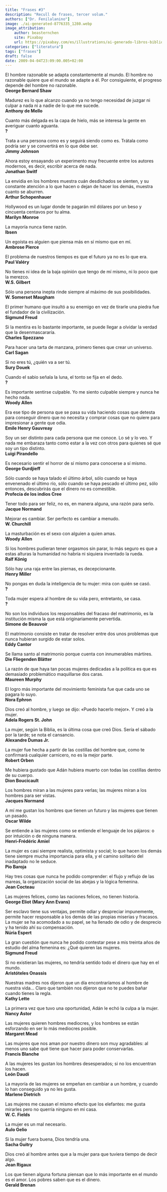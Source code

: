 ```yaml
---
title: "Frases #3"
description: "Recull de frases, tercer volum."
authors: ["Dr. Fenilalanino"]
image: ./ai-generated-8776335_1280.webp
image_attribution:
    author: beasternchen
    site: Pixabay
    url: https://pixabay.com/es/illustrations/ai-generado-libros-biblioteca-vela-8776335/
categories: ["literatura"]
tags: ["frases"]
draft: false
date: 2009-04-04T23:09:00.005+02:00
---
```


El hombre razonable se adapta constantemente al mundo. El hombre no razonable quiere que el mundo se adapte a él. Por consiguiente, el progreso depende del hombre no razonable.\
**George Bernard Shaw**

Madurez es lo que alcanzo cuando ya no tengo necesidad de juzgar ni culpar a nada ni a nadie de lo que me sucede.\
**Anthony de Mello**

Cuanto más delgada es la capa de hielo, más se interesa la gente en averiguar cuanto aguanta.\
**?**

Trata a una persona como es y seguirá siendo como es. Trátala como podría ser y se convertirá en lo que debe ser.\
**Jimmy Johnson**

Ahora estoy ensayando un experimento muy frecuente entre los autores modernos, es decir, escribir acerca de nada.\
**Jonathan Switf**

La envidia en los hombres muestra cuán desdichados se sienten, y su constante atención a lo que hacen o dejan de hacer los demás, muestra cuanto se aburren.\
**Arthur Schopenhauer**

Hollywood es un lugar donde te pagarán mil dólares por un beso y cincuenta centavos por tu alma.\
**Marilyn Monroe**

La mayoría nunca tiene razón.\
**Ibsen**

Un egoísta es alguien que piensa más en sí mismo que en mí.\
**Ambrose Pierce**

El problema de nuestros tiempos es que el futuro ya no es lo que era.\
**Paul Valéry**

No tienes ni idea de la baja opinión que tengo de mí mismo, ni lo poco que la merezco.\
**W.S. Gilbert**

Sólo una persona inepta rinde siempre al máximo de sus posibilidades.\
**W. Somerset Maugham**

El primer humano que insultó a su enemigo en vez de tirarle una piedra fue el fundador de la civilización.\
**Sigmund Freud**

Si la mentira es lo bastante importante, se puede llegar a olvidar la verdad que la desenmascararía.\
**Charles Spezzano**

Para hacer una tarta de manzana, primero tienes que crear un universo.\
**Carl Sagan**

Si no eres tú, ¿quién va a ser tú.\
**Sury Douek**

Cuando el sabio señala la luna, el tonto se fija en el dedo.\
**?**

Es importante sentirse culpable. Yo me siento culpable siempre y nunca he hecho nada.\
**Woody Allen**

Era ese tipo de persona que se pasa su vida haciendo cosas que detesta para conseguir dinero que no necesita y comprar cosas que no quiere para impresionar a gente que odia.\
**Emile Henry Gauvreay**

Soy un ser distinto para cada persona que me conoce. Lo sé y lo veo. Y nada me embaraza tanto como estar a la vez con otros para quienes sé que soy un tipo distinto.\
**Luigi Pirandello**

Es necesario sentir el horror de sí mismo para conocerse a sí mismo.\
**George Gurdjieff**

Sólo cuando se haya talado el último árbol, sólo cuando se haya envenenado el último río, sólo cuando se haya pescado el último pez, sólo entonces, descubrirás que el dinero no es comestible.\
**Profecía de los indios Cree**

Tener todo para ser feliz, no es, en manera alguna, una razón para serlo.\
**Jacque Normand**

Mejorar es cambiar. Ser perfecto es cambiar a menudo.\
**W. Churchill**

La masturbación es el sexo con alguien a quien amas.\
**Woody Allen**

Si los hombres pudieran tener orgasmos sin parar, lo más seguro es que a estas alturas la humanidad no habría ni siquiera inventado la rueda.\
**Ralf König**

Sólo hay una raja entre las piernas, es decepcionante.\
**Henry Miller**

No pongas en duda la inteligencia de tu mujer: mira con quién se casó.\
**?**

Toda mujer espera al hombre de su vida pero, entretanto, se casa.\
**?**

No son los individuos los responsables del fracaso del matrimonio, es la institución misma la que está originariamente pervertida.\
**Simone de Beauvoir**

El matrimonio consiste en tratar de resolver entre dos unos problemas que nunca hubieran surgido de estar solos.\
**Eddy Cantor**

Se llama santo al matrimonio porque cuenta con innumerables mártires.\
**Die Fliegenden Blätter**

La razón de que haya tan pocas mujeres dedicadas a la política es que es demasiado problemático maquillarse dos caras.\
**Maureen Murphy**

El logro más importante del movimiento feminista fue que cada uno se pagara lo suyo.\
**Nora Ephron**

Dios creó al hombre, y luego se dijo: «Puedo hacerlo mejor». Y creó a la mujer.\
**Adela Rogers St. John**

La mujer, según la Biblia, es la última cosa que creó Dios. Sería el sábado por la tarde; se nota el cansancio.\
**Alexandre Dumas Jr.**

La mujer fue hecha a partir de las costillas del hombre que, como te confirmará cualquier carnicero, no es la mejor parte.\
**Robert Orben**

Me hubiera gustado que Adán hubiera muerto con todas las costillas dentro de su cuerpo.\
**Dion Boucicault**

Los hombres miran a las mujeres para verlas; las mujeres miran a los hombres para ser vistas.\
**Jacques Normand**

A mí me gustan los hombres que tienen un futuro y las mujeres que tienen un pasado.\
**Oscar Wilde**

Se entiende a las mujeres como se entiende el lenguaje de los pájaros: o por intuición o de ninguna manera.\
**Henri-Frédéric Amiel**

La mujer es casi siempre realista, optimista y social; lo que hacen los demás tiene siempre mucha importancia para ella, y el camino solitario del inadaptado no le seduce.\
**Pío Baroja**

Hay tres cosas que nunca he podido comprender: el flujo y reflujo de las mareas, la organización social de las abejas y la lógica femenina.\
**Jean Cocteau**

Las mujeres felices, como las naciones felices, no tienen historia.\
**George Eliot (Mary Ann Evans)**

Ser esclavo tiene sus ventajas, permite odiar y despreciar impunemente, permite hacer responsable a los demás de las propias miserias y fracasos. La mujer se ha acomodado a su papel, se ha llenado de odio y de desprecio y ha tenido ahí su compensación.\
**Núria Espert**

La gran cuestión que nunca he podido contestar pese a mis treinta años de estudio del alma femenina es: ¿Qué quieren las mujeres.\
**Sigmund Freud**

Si no existieran las mujeres, no tendría sentido todo el dinero que hay en el mundo.\
**Aristóteles Onassis**

Nuestras madres nos dijeron que un día encontraríamos al hombre de nuestra vida... Claro que también nos dijeron que no te puedes bañar cuando tienes la regla.\
**Kathy Lette**

La primera vez que tuvo una oportunidad, Adán le echó la culpa a la mujer.\
**Nancy Astor**

Las mujeres quieren hombres mediocres, y los hombres se están esforzando en ser lo más mediocres posible.\
**Margaret Mead**

Las mujeres que nos aman por nuestro dinero son muy agradables: al menos uno sabe qué tiene que hacer para poder conservarlas.\
**Francis Blanche**

A las mujeres les gustan los hombres desesperados; si no los encuentran los hacen.\
**León Daudí**

La mayoría de las mujeres se empeñan en cambiar a un hombre, y cuando lo han conseguido ya no les gusta.\
**Marlene Dietrich**

Las mujeres me causan el mismo efecto que los elefantes: me gusta mirarles pero no querría ninguno en mi casa.\
**W. C. Fields**

La mujer es un mal necesario.\
**Aulo Gelio**

Si la mujer fuera buena, Dios tendría una.\
**Sacha Guitry**

Dios creó al hombre antes que a la mujer para que tuviera tiempo de decir algo.\
**Jean Rigaux**

Los que tienen alguna fortuna piensan que lo más importante en el mundo es el amor. Los pobres saben que es el dinero.\
**Gerald Brenan**
